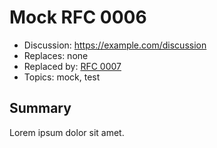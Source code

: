 # Mock RFC 0006

  * Discussion: https://example.com/discussion
  * Replaces: none
  * Replaced by: [RFC 0007](rfc-0007)
  * Topics: mock, test


## Summary

Lorem ipsum dolor sit amet.
